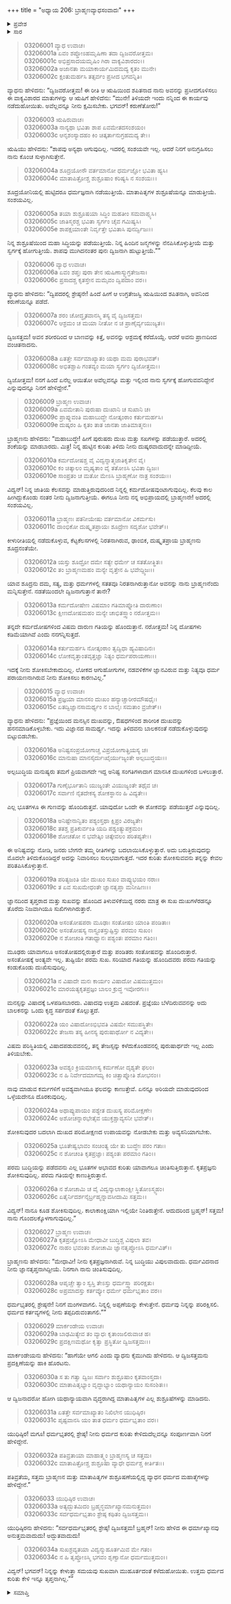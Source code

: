 +++
title = "ಅಧ್ಯಾಯ 206: ಬ್ರಾಹ್ಮಣವ್ಯಾಧಸಂವಾದಃ"
+++

<details><summary>ಪ್ರವೇಶ</summary>


।।   ಓಂ ಓಂ ನಮೋ ನಾರಾಯಣಾಯ।।   ಶ್ರೀ ವೇದವ್ಯಾಸಾಯ ನಮಃ ।।

ಶ್ರೀ ಕೃಷ್ಣದ್ವೈಪಾಯನ ವೇದವ್ಯಾಸ ವಿರಚಿತ  

**ಶ್ರೀ ಮಹಾಭಾರತ**

**ಆರಣ್ಯಕ ಪರ್ವ**

**ಮಾರ್ಕಂಡೇಯಸಮಸ್ಯಾ ಪರ್ವ**

**ಅಧ್ಯಾಯ 206**

</details>


<details><summary>ಸಾರ</summary>

ನಡತೆಯಿಂದಲೇ ದ್ವಿಜನಾಗುತ್ತಾನೆಂದು ಬ್ರಾಹ್ಮಣನು ಹೇಳಲು (1-14) ಜೀವಿಗಳಲ್ಲಿ ಯಾವುದೋ ಒಂದಕ್ಕೆ ಮಾತ್ರ ಶೋಕವಿರುತ್ತದೆ ಎನ್ನುವುದಿಲ್ಲ; ಆದರೆ ಜ್ಞಾನದಿಂದ ಅದನ್ನು ಅರ್ಥಮಾಡಿಕೊಂಡು ಕಾಲಾಕಾಂಕ್ಷಿಯಾಗಿದ್ದರೆ ಗೊಂದಲಕ್ಕೊಳಗಾಗುವುದಿಲ್ಲವೆಂದು ವ್ಯಾಧನು ಹೇಳಿದುದು (15-26). ಕೌಶಿಕನು ಹಿಂದಿರುಗಿ ತನ್ನ ತಂದೆ-ತಾಯಿಯರ ಶುಶ್ರೂಷೆಯಲ್ಲಿ ನಿರತನಾದುದು (27-34).

</details>


> 03206001 ವ್ಯಾಧ ಉವಾಚ।  
03206001a ಏವಂ ಶಪ್ತೋಽಹಮೃಷಿಣಾ ತದಾ ದ್ವಿಜವರೋತ್ತಮ।  
03206001c ಅಭಿಪ್ರಸಾದಯಮೃಷಿಂ ಗಿರಾ ವಾಕ್ಯವಿಶಾರದಂ।।  
03206002a ಅಜಾನತಾ ಮಯಾಕಾರ್ಯಮಿದಮದ್ಯ ಕೃತಂ ಮುನೇ।  
03206002c ಕ್ಷಂತುಮರ್ಹಸಿ ತತ್ಸರ್ವಂ ಪ್ರಸೀದ ಭಗವನ್ನಿತಿ।

ವ್ಯಾಧನು ಹೇಳಿದನು: “ದ್ವಿಜವರೋತ್ತಮ! ಈ ರೀತಿ ಆ ಋಷಿಯಿಂದ ಶಪಿತನಾದ ನಾನು ಅವನನ್ನು ಪ್ರಸೀದಗೊಳಿಸಲು ಈ ವಾಕ್ಯವಿಶಾರದ ಮಾತುಗಳನ್ನು ಆ ಋಷಿಗೆ ಹೇಳಿದೆನು: “ಮುನೇ! ತಿಳಿಯದೇ ಇಂದು ನನ್ನಿಂದ ಈ ಕಾರ್ಯವು ನಡೆದುಹೋಯಿತು. ಅವೆಲ್ಲವನ್ನೂ ನೀನು ಕ್ಷಮಿಸಬೇಕು. ಭಗವನ್! ಕರುಣೆತೋರು!”

> 03206003 ಋಷಿರುವಾಚ।  
03206003a ನಾನ್ಯಥಾ ಭವಿತಾ ಶಾಪ ಏವಮೇತದಸಂಶಯಂ।   
03206003c ಆನೃಶಂಸ್ಯಾದಹಂ ಕಿಂ ಚಿತ್ಕರ್ತಾನುಗ್ರಹಮದ್ಯ ತೇ।।

ಋಷಿಯು ಹೇಳಿದನು: “ಶಾಪವು ಅನ್ಯಥಾ ಆಗುವುದಿಲ್ಲ. ಇದರಲ್ಲಿ ಸಂಶಯವೇ ಇಲ್ಲ. ಆದರೆ ನಿನಗೆ ಅನುಗ್ರಹಿಸಲು ನಾನು ಕೊಂಚ ಸುಳ್ಳಾಗಿಸುತ್ತೇನೆ.

> 03206004a ಶೂದ್ರಯೋನೌ ವರ್ತಮಾನೋ ಧರ್ಮಜ್ಞೋ ಭವಿತಾ ಹ್ಯಸಿ।  
03206004c ಮಾತಾಪಿತ್ರೋಶ್ಚ ಶುಶ್ರೂಷಾಂ ಕರಿಷ್ಯಸಿ ನ ಸಂಶಯಃ।।

ಶೂದ್ರಯೋನಿಯಲ್ಲಿ ಹುಟ್ಟಿದರೂ ಧರ್ಮಜ್ಞನಾಗಿ ನಡೆಯುತ್ತೀಯೆ. ಮಾತಾಪಿತೃಗಳ ಶುಶ್ರೂಷೆಯನ್ನೂ ಮಾಡುತ್ತೀಯೆ. ಸಂಶಯವಿಲ್ಲ.

> 03206005a ತಯಾ ಶುಶ್ರೂಷಯಾ ಸಿದ್ಧಿಂ ಮಹತೀಂ ಸಮವಾಪ್ಸ್ಯಸಿ।  
03206005c ಜಾತಿಸ್ಮರಶ್ಚ ಭವಿತಾ ಸ್ವರ್ಗಂ ಚೈವ ಗಮಿಷ್ಯಸಿ।  
03206005e ಶಾಪಕ್ಷಯಾಂತೇ ನಿರ್ವೃತ್ತೇ ಭವಿತಾಸಿ ಪುನರ್ದ್ವಿಜಃ।।

ನಿನ್ನ ಶುಶ್ರೂಷೆಯಿಂದ ಮಹಾ ಸಿದ್ಧಿಯನ್ನು ಪಡೆಯುತ್ತೀಯೆ. ನಿನ್ನ ಹಿಂದಿನ ಜನ್ಮಗಳನ್ನು ನೆನಪಿಸಿಕೊಳ್ಳುತ್ತೀಯೆ ಮತ್ತು ಸ್ವರ್ಗಕ್ಕೆ ಹೋಗುತ್ತೀಯೆ. ಶಾಪವು ಮುಗಿದನಂತರ ಪುನಃ ದ್ವಿಜನಾಗಿ ಹುಟ್ಟುತ್ತೀಯೆ.””

> 03206006 ವ್ಯಾಧ ಉವಾಚ।  
03206006a ಏವಂ ಶಪ್ತಃ ಪುರಾ ತೇನ ಋಷಿಣಾಸ್ಮ್ಯುಗ್ರತೇಜಸಾ।   
03206006c ಪ್ರಸಾದಶ್ಚ ಕೃತಸ್ತೇನ ಮಮೈವಂ ದ್ವಿಪದಾಂ ವರ।।

ವ್ಯಾಧನು ಹೇಳಿದನು: “ದ್ವಿಪದರಲ್ಲಿ ಶ್ರೇಷ್ಠನೇ! ಹಿಂದೆ ಹೀಗೆ ಆ ಉಗ್ರತೇಜಸ್ವಿ ಋಷಿಯಿಂದ ಶಪಿತನಾಗಿ, ಅವನಿಂದ ಕರುಣೆಯನ್ನೂ ಪಡೆದೆ.

> 03206007a ಶರಂ ಚೋದ್ಧೃತವಾನಸ್ಮಿ ತಸ್ಯ ವೈ ದ್ವಿಜಸತ್ತಮ।  
03206007c ಆಶ್ರಮಂ ಚ ಮಯಾ ನೀತೋ ನ ಚ ಪ್ರಾಣೈರ್ವ್ಯಯುಜ್ಯತ।।

ದ್ವಿಜಸತ್ತಮ! ಅವನ ಶರೀರದಿಂದ ಆ ಬಾಣವನ್ನು ಕಿತ್ತೆ, ಅವನನ್ನು ಆಶ್ರಮಕ್ಕೆ ಕರೆದೊಯ್ದೆ. ಆದರೆ ಅವನು ಪ್ರಾಣದಿಂದ ವಂಚಿತನಾದನು.

> 03206008a ಏತತ್ತೇ ಸರ್ವಮಾಖ್ಯಾತಂ ಯಥಾ ಮಮ ಪುರಾಭವತ್।  
03206008c ಅಭಿತಶ್ಚಾಪಿ ಗಂತವ್ಯಂ ಮಯಾ ಸ್ವರ್ಗಂ ದ್ವಿಜೋತ್ತಮ।।

ದ್ವಿಜೋತ್ತಮ! ನನಗೆ ಹಿಂದೆ ಏನೆಲ್ಲ ಆಯಿತೋ ಅವೆಲ್ಲವನ್ನೂ ಮತ್ತು ಇಲ್ಲಿಂದ ನಾನು ಸ್ವರ್ಗಕ್ಕೆ ಹೋಗುವವನಿದ್ದೇನೆ ಎನ್ನುವುದನ್ನೂ ನಿನಗೆ ಹೇಳಿದ್ದೇನೆ.”

> 03206009 ಬ್ರಾಹ್ಮಣ ಉವಾಚ।  
03206009a ಏವಮೇತಾನಿ ಪುರುಷಾ ದುಃಖಾನಿ ಚ ಸುಖಾನಿ ಚ।  
03206009c ಪ್ರಾಪ್ನುವಂತಿ ಮಹಾಬುದ್ಧೇ ನೋತ್ಕಂಠಾಂ ಕರ್ತುಮರ್ಹಸಿ।   
03206009e ದುಷ್ಕರಂ ಹಿ ಕೃತಂ ತಾತ ಜಾನತಾ ಜಾತಿಮಾತ್ಮನಃ।।

ಬ್ರಾಹ್ಮಣನು ಹೇಳಿದನು: “ಮಹಾಬುದ್ಧೇ! ಹೀಗೆ ಪುರುಷರು ದುಃಖ ಮತ್ತು ಸಖಗಳನ್ನು ಪಡೆಯುತ್ತಾರೆ. ಅದರಲ್ಲಿ ಶಂಕೆಯನ್ನು ಮಾಡಬಾರದು. ಮಿತ್ರ! ನಿನ್ನ ಹುಟ್ಟಿನ ಕುರಿತು ತಿಳಿದು ನೀನು ದುಷ್ಕರವಾದುದನ್ನೇ ಮಾಡಿದ್ದೀಯೆ.

> 03206010a ಕರ್ಮದೋಷಶ್ಚ ವೈ ವಿದ್ವನ್ನಾತ್ಮಜಾತಿಕೃತೇನ ವೈ।  
03206010c ಕಂ ಚಿತ್ಕಾಲಂ ಮೃಷ್ಯತಾಂ ವೈ ತತೋಽಸಿ ಭವಿತಾ ದ್ವಿಜಃ।  
03206010e ಸಾಂಪ್ರತಂ ಚ ಮತೋ ಮೇಽಸಿ ಬ್ರಾಹ್ಮಣೋ ನಾತ್ರ ಸಂಶಯಃ।।

ವಿದ್ವನ್! ನಿನ್ನ ಜಾತಿಯ ಕೆಲಸವನ್ನು ಮಾಡುತ್ತಿರುವುದರಿಂದ ನಿನ್ನಲ್ಲಿ ಕರ್ಮದೋಷವುಂಟಾಗುವುದಿಲ್ಲ. ಕೆಲವು ಕಾಲ ಹೀಗಿದ್ದುಕೊಂಡು ನಂತರ ನೀನು ದ್ವಿಜನಾಗುತ್ತೀಯೆ. ಈಗಲೂ ನೀನು ನನ್ನ ಅಭಿಪ್ರಾಯದಲ್ಲಿ ಬ್ರಾಹ್ಮಣನೇ! ಅದರಲ್ಲಿ ಸಂಶಯವಿಲ್ಲ.

> 03206011a ಬ್ರಾಹ್ಮಣಃ ಪತನೀಯೇಷು ವರ್ತಮಾನೋ ವಿಕರ್ಮಸು।  
03206011c ದಾಂಭಿಕೋ ದುಷ್ಕೃತಪ್ರಾಯಃ ಶೂದ್ರೇಣ ಸದೃಶೋ ಭವೇತ್।।

ಕೀಳುರೀತಿಯಲ್ಲಿ ನಡೆದುಕೊಳ್ಳುವ, ಕೆಟ್ಟಕೆಲಸಗಳಲ್ಲಿ ನಿರತನಾಗಿರುವ, ಢಾಂಬಿಕ, ದುಷ್ಕೃತಪ್ರಾಯ ಬ್ರಾಹ್ಮಣನು ಶೂದ್ರನಂತೆಯೇ.

> 03206012a ಯಸ್ತು ಶೂದ್ರೋ ದಮೇ ಸತ್ಯೇ ಧರ್ಮೇ ಚ ಸತತೋತ್ಥಿತಃ।  
03206012c ತಂ ಬ್ರಾಹ್ಮಣಮಹಂ ಮನ್ಯೇ ವೃತ್ತೇನ ಹಿ ಭವೇದ್ದ್ವಿಜಃ।।

ಯಾವ ಶೂದ್ರನು ದಮ, ಸತ್ಯ, ಮತ್ತು ಧರ್ಮಗಳಲ್ಲಿ ಸತತವೂ ನಿರತನಾಗಿರುತ್ತಾನೋ ಅವನನ್ನು ನಾನು ಬ್ರಾಹ್ಮಣನೆಂದು ಮನ್ನಿಸುತ್ತೇನೆ. ನಡತೆಯಿಂದಲೇ ದ್ವಿಜನಾಗುತ್ತಾನೆ ತಾನೇ?

> 03206013a ಕರ್ಮದೋಷೇಣ ವಿಷಮಾಂ ಗತಿಮಾಪ್ನೋತಿ ದಾರುಣಾಂ।  
03206013c ಕ್ಷೀಣದೋಷಮಹಂ ಮನ್ಯೇ ಚಾಭಿತಸ್ತ್ವಾಂ ನರೋತ್ತಮ।।

ತನ್ನದೇ ಕರ್ಮದೋಷಗಳಿಂದ ವಿಷಮ ದಾರುಣ ಗತಿಯನ್ನು ಹೊಂದುತ್ತಾನೆ. ನರೋತ್ತಮ! ನಿನ್ನ ದೋಷಗಳು ಕಡಿಮೆಯಾಗಿವೆ ಎಂದು ನನಗನ್ನಿಸುತ್ತದೆ.

> 03206014a ಕರ್ತುಮರ್ಹಸಿ ನೋತ್ಕಂಠಾಂ ತ್ವದ್ವಿಧಾ ಹ್ಯವಿಷಾದಿನಃ।   
03206014c ಲೋಕವೃತ್ತಾಂತವೃತ್ತಜ್ಞಾ ನಿತ್ಯಂ ಧರ್ಮಪರಾಯಣಾಃ।।

ಇದಕ್ಕೆ ನೀನು ಶೋಕಿಸಬೇಕಾದುದಿಲ್ಲ. ಲೋಕದ ಆಗುಹೋಗುಗಳ, ನಡವಳಿಕೆಗಳ ಜ್ಞಾನವಿರುವ ಮತ್ತು ನಿತ್ಯವೂ ಧರ್ಮ ಪರಾಯಣನಾಗಿರುವ ನೀನು ಶೋಕಿಸಲು ಕಾರಣವಿಲ್ಲ.”

> 03206015 ವ್ಯಾಧ ಉವಾಚ।   
03206015a ಪ್ರಜ್ಞಯಾ ಮಾನಸಂ ದುಃಖಂ ಹನ್ಯಾಚ್ಚಾರೀರಮೌಷಧೈಃ।  
03206015c ಏತದ್ವಿಜ್ಞಾನಸಾಮರ್ಥ್ಯಂ ನ ಬಾಲೈಃ ಸಮತಾಂ ವ್ರಜೇತ್।।

ವ್ಯಾಧನು ಹೇಳಿದನು: “ಪ್ರಜ್ಞೆಯಿಂದ ಮನಸ್ಸಿನ ದುಃಖವನ್ನು, ಔಷಧಗಳಿಂದ ಶಾರೀರಿಕ ದುಃಖವನ್ನು ಹನನಮಾಡಿಕೊಳ್ಳಬೇಕು. ಇದು ವಿಜ್ಞಾನದ ಸಾಮರ್ಥ್ಯ. ಇದನ್ನು ತಿಳಿದವನು ಬಾಲಕನಂತೆ ನಡೆದುಕೊಳ್ಳುವುದನ್ನು ಬಿಟ್ಟುಬಿಡಬೇಕು.

> 03206016a ಅನಿಷ್ಟಸಂಪ್ರಯೋಗಾಚ್ಚ ವಿಪ್ರಯೋಗಾತ್ಪ್ರಿಯಸ್ಯ ಚ।  
03206016c ಮಾನುಷಾ ಮಾನಸೈರ್ದುಃಖೈರ್ಯುಜ್ಯಂತೇ ಅಲ್ಪಬುದ್ಧಯಃ।।

ಅಲ್ಪಬುದ್ಧಿಯ ಮನುಷ್ಯರು ತಮಗೆ ಪ್ರಿಯವಾಗದೇ ಇದ್ದ ಅನಿಷ್ಟ ಸಂಗತಿಗಳಾದಾಗ ಮಾನಸಿಕ ದುಃಖಗಳಿಂದ ಬಳಲುತ್ತಾರೆ.

> 03206017a ಗುಣೈರ್ಭೂತಾನಿ ಯುಜ್ಯಂತೇ ವಿಯುಜ್ಯಂತೇ ತಥೈವ ಚ।  
03206017c ಸರ್ವಾಣಿ ನೈತದೇಕಸ್ಯ ಶೋಕಸ್ಥಾನಂ ಹಿ ವಿದ್ಯತೇ।।

ಎಲ್ಲ ಭೂತಗಳೂ ಈ ಗುಣವನ್ನು ಹೊಂದಿರುತ್ತವೆ. ಯಾವುದೋ ಒಂದೇ ಈ ಶೋಕವನ್ನು ಪಡೆಯುತ್ತದೆ ಎನ್ನುವುದಿಲ್ಲ.

> 03206018a ಅನಿಷ್ಟೇನಾನ್ವಿತಂ ಪಶ್ಯಂಸ್ತಥಾ ಕ್ಷಿಪ್ರಂ ವಿರಜ್ಯತೇ।  
03206018c ತತಶ್ಚ ಪ್ರತಿಕುರ್ವಂತಿ ಯದಿ ಪಶ್ಯಂತ್ಯುಪಕ್ರಮಂ।  
03206018e ಶೋಚತೋ ನ ಭವೇತ್ಕಿಂ ಚಿತ್ಕೇವಲಂ ಪರಿತಪ್ಯತೇ।।

ಈ ಅನಿಷ್ಟವನ್ನು ನೋಡಿ, ಜನರು ಬೇಗನೇ ತಮ್ಮ ರೀತಿಗಳನ್ನು ಬದಲಾಯಿಸಿಕೊಳ್ಳುತ್ತಾರೆ. ಅದು ಬರುತ್ತಿರುವುದನ್ನು ಮೊದಲೇ ತಿಳಿದುಕೊಂಡಿದ್ದರೆ ಅದನ್ನು ನಿವಾರಿಸಲು ಸುಲಭವಾಗುತ್ತದೆ. ಇದರ ಕುರಿತು ಶೋಕಿಸುವವನು ತನ್ನನ್ನು ಕೇವಲ ಪರಿತಪಿಸಿಕೊಳ್ಳುತ್ತಾನೆ.

> 03206019a ಪರಿತ್ಯಜಂತಿ ಯೇ ದುಃಖಂ ಸುಖಂ ವಾಪ್ಯುಭಯಂ ನರಾಃ।  
03206019c ತ ಏವ ಸುಖಮೇಧಂತೇ ಜ್ಞಾನತೃಪ್ತಾ ಮನೀಷಿಣಃ।।

ಜ್ಞಾನದಿಂದ ತೃಪ್ತರಾದ ಮತ್ತು ಸುಖವನ್ನು ಹೊಂದಿದ ತಿಳುವಳಿಕೆಯಿದ್ದ ನರರು ಮಾತ್ರ ಈ ಸುಖ ದುಃಖಗಳೆರಡನ್ನೂ ತೊರೆದು ನಿಜವಾಗಿಯೂ ಸುಖಿಗಳಾಗಿರುತ್ತಾರೆ.

> 03206020a ಅಸಂತೋಷಪರಾ ಮೂಢಾಃ ಸಂತೋಷಂ ಯಾಂತಿ ಪಂಡಿತಾಃ।   
03206020c ಅಸಂತೋಷಸ್ಯ ನಾಸ್ತ್ಯಂತಸ್ತುಷ್ಟಿಸ್ತು ಪರಮಂ ಸುಖಂ।  
03206020e ನ ಶೋಚಂತಿ ಗತಾಧ್ವಾನಃ ಪಶ್ಯಂತಃ ಪರಮಾಂ ಗತಿಂ।।

ಮೂಢರು ಯಾವಾಗಲೂ ಅಸಂತೋಷದಲ್ಲಿರುತ್ತಾರೆ ಮತ್ತು ಪಂಡಿತರು ಸಂತೋಷವನ್ನು ಹೊಂದಿರುತ್ತಾರೆ. ಅಸಂತೋಷಕ್ಕೆ ಅಂತ್ಯವೇ ಇಲ್ಲ. ತುಷ್ಟಿಯೇ ಪರಮ ಸುಖ. ಸರಿಯಾದ ಗತಿಯನ್ನು ಹೊಂದಿದವರು ಪರಮ ಗತಿಯನ್ನು ಕಂಡುಕೊಂಡು ದುಃಖಿಸುವುದಿಲ್ಲ.

> 03206021a ನ ವಿಷಾದೇ ಮನಃ ಕಾರ್ಯಂ ವಿಷಾದೋ ವಿಷಮುತ್ತಮಂ।  
03206021c ಮಾರಯತ್ಯಕೃತಪ್ರಜ್ಞಂ ಬಾಲಂ ಕ್ರುದ್ಧ ಇವೋರಗಃ।।

ಮನಸ್ಸನ್ನು ವಿಷಾದಕ್ಕೆ ಒಳಪಡಿಸಬಾರದು. ವಿಷಾದವು ಉತ್ತಮ ವಿಷದಂತೆ. ಪ್ರಜ್ಞೆಯು ಬೆಳೆದಿರುವವನನ್ನು ಅದು ಬಾಲಕನನ್ನು ಒಂದು ಕೃದ್ಧ ಸರ್ಪದಂತೆ ಕೊಲ್ಲುತ್ತದೆ.

> 03206022a ಯಂ ವಿಷಾದೋಽಭಿಭವತಿ ವಿಷಮೇ ಸಮುಪಸ್ಥಿತೇ।  
03206022c ತೇಜಸಾ ತಸ್ಯ ಹೀನಸ್ಯ ಪುರುಷಾರ್ಥೋ ನ ವಿದ್ಯತೇ।।

ವಿಷಮ ಪರಿಸ್ಥಿತಿಯಲ್ಲಿ ವಿಷಾದಪಡುವವನಲ್ಲಿ, ತನ್ನ ತೇಜಸ್ಸನ್ನು ಕಳೆದುಕೊಂಡವನಲ್ಲಿ ಪುರುಷಾರ್ಥವೇ ಇಲ್ಲ ಎಂದು ತಿಳಿಯಬೇಕು.

> 03206023a ಅವಶ್ಯಂ ಕ್ರಿಯಮಾಣಸ್ಯ ಕರ್ಮಣೋ ದೃಶ್ಯತೇ ಫಲಂ।  
03206023c ನ ಹಿ ನಿರ್ವೇದಮಾಗಮ್ಯ ಕಿಂ ಚಿತ್ಪ್ರಾಪ್ನೋತಿ ಶೋಭನಂ।।

ನಾವು ಮಾಡುವ ಕರ್ಮಗಳಿಗೆ ಅವಶ್ಯವಾಗಿಯೂ ಫಲವನ್ನು ಕಾಣುತ್ತೇವೆ. ಏನನ್ನೂ ಅರಿಯದೇ ಮಾಡುವುದರಿಂದ ಒಳ್ಳೆಯದೇನೂ ದೊರಕುವುದಿಲ್ಲ.

> 03206024a ಅಥಾಪ್ಯುಪಾಯಂ ಪಶ್ಯೇತ ದುಃಖಸ್ಯ ಪರಿಮೋಕ್ಷಣೇ।  
03206024c ಅಶೋಚನ್ನಾರಭೇತೈವ ಯುಕ್ತಶ್ಚಾವ್ಯಸನೀ ಭವೇತ್।।

ಶೋಕಿಸುವುದರ ಬದಲಾಗಿ ದುಃಖದ ಪರಿಮೋಕ್ಷಣದ ಉಪಾಯವನ್ನು ನೋಡಬೇಕು ಮತ್ತು ಅವ್ಯಸನಿಯಾಗಬೇಕು.

> 03206025a ಭೂತೇಷ್ವಭಾವಂ ಸಂಚಿಂತ್ಯ ಯೇ ತು ಬುದ್ಧೇಃ ಪರಂ ಗತಾಃ।  
03206025c ನ ಶೋಚಂತಿ ಕೃತಪ್ರಜ್ಞಾಃ ಪಶ್ಯಂತಃ ಪರಮಾಂ ಗತಿಂ।।

ಪರಮ ಬುದ್ಧಿಯನ್ನು ಪಡೆದವನು ಎಲ್ಲ ಭೂತಗಳ ಅಭಾವದ ಕುರಿತು ಯಾವಾಗಲೂ ಚಿಂತಿಸುತ್ತಿರುತ್ತಾನೆ. ಕೃತಪ್ರಜ್ಞನು ಶೋಕಿಸುವುದಿಲ್ಲ. ಪರಮ ಗತಿಯನ್ನೇ ಕಾಣುತ್ತಿರುತ್ತಾನೆ.

> 03206026a ನ ಶೋಚಾಮಿ ಚ ವೈ ವಿದ್ವನ್ಕಾಲಾಕಾಂಕ್ಷೀ ಸ್ಥಿತೋಽಸ್ಮ್ಯಹಂ।  
03206026c ಏತೈರ್ನಿದರ್ಶನೈರ್ಬ್ರಹ್ಮನ್ನಾವಸೀದಾಮಿ ಸತ್ತಮ।।

ವಿದ್ವನ್! ನಾನೂ ಕೂಡ ಶೋಕಿಸುವುದಿಲ್ಲ. ಕಾಲಾಕಾಂಕ್ಷಿಯಾಗಿ ಇಲ್ಲಿಯೇ ನಿಂತಿರುತ್ತೇನೆ. ಆದುದರಿಂದ ಬ್ರಹ್ಮನ್! ಸತ್ತಮ! ನಾನು ಗೊಂದಲಕ್ಕೊಳಗಾಗುವುದಿಲ್ಲ.”

> 03206027 ಬ್ರಾಹ್ಮಣ ಉವಾಚ।  
03206027a ಕೃತಪ್ರಜ್ಞೋಽಸಿ ಮೇಧಾವೀ ಬುದ್ಧಿಶ್ಚ ವಿಪುಲಾ ತವ।  
03206027c ನಾಹಂ ಭವಂತಂ ಶೋಚಾಮಿ ಜ್ಞಾನತೃಪ್ತೋಽಸಿ ಧರ್ಮವಿತ್।।

ಬ್ರಾಹ್ಮಣನು ಹೇಳಿದನು: “ಮೇಧಾವೀ! ನೀನು ಕೃತಪ್ರಜ್ಞನಾಗಿರುವೆ. ನಿನ್ನ ಬುದ್ಧಿಯು ವಿಪುಲವಾದುದು. ಧರ್ಮವಿದನಾದ ನೀನು ಜ್ಞಾನತೃಪ್ತನಾಗಿದ್ದೀಯೆ. ನಿನಗಾಗಿ ನಾನು ಚಿಂತಿಸುವುದಿಲ್ಲ.

> 03206028a ಆಪೃಚ್ಚೇ ತ್ವಾಂ ಸ್ವಸ್ತಿ ತೇಽಸ್ತು ಧರ್ಮಸ್ತ್ವಾ ಪರಿರಕ್ಷತು।  
03206028c ಅಪ್ರಮಾದಸ್ತು ಕರ್ತವ್ಯೋ ಧರ್ಮೇ ಧರ್ಮಭೃತಾಂ ವರ।।

ಧರ್ಮಭೃತರಲ್ಲಿ ಶ್ರೇಷ್ಠನೇ! ನಿನಗೆ ಮಂಗಳವಾಗಲಿ. ನಿನ್ನಲ್ಲಿ ಅಪ್ಪಣೆಯನ್ನು ಕೇಳುತ್ತೇನೆ. ಧರ್ಮವು ನಿನ್ನನ್ನು ಪರಿರಕ್ಷಿಸಲಿ. ಧರ್ಮದ ಕರ್ತವ್ಯಗಳಲ್ಲಿ ನೀನು ತಪ್ಪದಿರುವಂತಾಗಲಿ.””

> 03206029 ಮಾರ್ಕಂಡೇಯ ಉವಾಚ।  
03206029a ಬಾಢಮಿತ್ಯೇವ ತಂ ವ್ಯಾಧಃ ಕೃತಾಂಜಲಿರುವಾಚ ಹ।  
03206029c ಪ್ರದಕ್ಷಿಣಮಥೋ ಕೃತ್ವಾ ಪ್ರಸ್ಥಿತೋ ದ್ವಿಜಸತ್ತಮಃ।।

ಮಾರ್ಕಂಡೇಯನು ಹೇಳಿದನು: “ಹಾಗೆಯೇ ಆಗಲಿ ಎಂದು ವ್ಯಾಧನು ಕೈಮುಗಿದು ಹೇಳಿದನು. ಆ ದ್ವಿಜಸತ್ತಮನು ಪ್ರದಕ್ಷಿಣೆಯನ್ನು ಹಾಕಿ ಹೊರಟನು.

> 03206030a ಸ ತು ಗತ್ವಾ ದ್ವಿಜಃ ಸರ್ವಾಂ ಶುಶ್ರೂಷಾಂ ಕೃತವಾಂಸ್ತದಾ।  
03206030c ಮಾತಾಪಿತೃಭ್ಯಾಂ ವೃದ್ಧಾಭ್ಯಾಂ ಯಥಾನ್ಯಾಯಂ ಸುಸಂಶಿತಃ।।

ಆ ದ್ವಿಜನಾದರೋ ಹೋಗಿ ಯಥಾನ್ಯಾಯವಾಗಿ ವೃದ್ಧರಾಗಿದ್ದ ಮಾತಾಪಿತೃಗಳ ಎಲ್ಲ ಶುಶ್ರೂಷೆಗಳನ್ನು ಮಾಡಿದನು.

> 03206031a ಏತತ್ತೇ ಸರ್ವಮಾಖ್ಯಾತಂ ನಿಖಿಲೇನ ಯುಧಿಷ್ಠಿರ।  
03206031c ಪೃಷ್ಟವಾನಸಿ ಯಂ ತಾತ ಧರ್ಮಂ ಧರ್ಮಭೃತಾಂ ವರ।।

ಯುಧಿಷ್ಠಿರ! ಮಗೂ! ಧರ್ಮಭೃತರಲ್ಲಿ ಶ್ರೇಷ್ಠ! ನೀನು ಧರ್ಮದ ಕುರಿತು ಕೇಳಿದುದೆಲ್ಲವನ್ನೂ ಸಂಪೂರ್ಣವಾಗಿ ನಿನಗೆ ಹೇಳಿದ್ದೇನೆ.

> 03206032a ಪತಿವ್ರತಾಯಾ ಮಾಹಾತ್ಮ್ಯಂ ಬ್ರಾಹ್ಮಣಸ್ಯ ಚ ಸತ್ತಮ।   
03206032c ಮಾತಾಪಿತ್ರೋಶ್ಚ ಶುಶ್ರೂಷಾ ವ್ಯಾಧೇ ಧರ್ಮಶ್ಚ ಕೀರ್ತಿತಃ।।

ಪತಿವ್ರತೆಯ, ಸತ್ತಮ ಬ್ರಾಹ್ಮಣನ ಮತ್ತು ಮಾತಾಪಿತೃಗಳ ಶುಶ್ರೂಷಣೆಯಲ್ಲಿದ್ದ ವ್ಯಾಧನ ಧರ್ಮದ ಮಹಾತ್ಮೆಗಳನ್ನು ಹೇಳಿದ್ದೇನೆ.”

> 03206033 ಯುಧಿಷ್ಠಿರ ಉವಾಚ।  
03206033a ಅತ್ಯದ್ಭುತಮಿದಂ ಬ್ರಹ್ಮನ್ಧರ್ಮಾಖ್ಯಾನಮನುತ್ತಮಂ।  
03206033c ಸರ್ವಧರ್ಮಭೃತಾಂ ಶ್ರೇಷ್ಠ ಕಥಿತಂ ದ್ವಿಜಸತ್ತಮ।।

ಯುಧಿಷ್ಠಿರನು ಹೇಳಿದನು: “ಸರ್ವಧರ್ಮಭೃತರಲ್ಲಿ ಶ್ರೇಷ್ಠ! ದ್ವಿಜಸತ್ತಮ! ಬ್ರಹ್ಮನ್! ನೀನು ಹೇಳಿದ ಈ ಧರ್ಮಾಖ್ಯಾನವು ಅನುತ್ತಮವಾದುದು! ಅದ್ಭುತವಾದುದು!

> 03206034a ಸುಖಶ್ರವ್ಯತಯಾ ವಿದ್ವನ್ಮುಹೂರ್ತಮಿವ ಮೇ ಗತಂ।  
03206034c ನ ಹಿ ತೃಪ್ತೋಽಸ್ಮಿ ಭಗವಂ ಶೃಣ್ವಾನೋ ಧರ್ಮಮುತ್ತಮಂ।।

ವಿದ್ವನ್! ಭಗವನ್! ನಿನ್ನನ್ನು ಕೇಳುತ್ತಾ ಸಮಯವು ಸುಖವಾಗಿ ಮುಹೂರ್ತದಂತೆ ಕಳೆದುಹೋಯಿತು. ಉತ್ತಮ ಧರ್ಮದ ಕುರಿತು ಕೇಳಿ ಇನ್ನೂ ತೃಪ್ತನಾಗಿಲ್ಲ.””


<details><summary>ಸಮಾಪ್ತಿ</summary>


ಇತಿ ಶ್ರೀ ಮಹಾಭಾರತೇ ಆರಣ್ಯಕ ಪರ್ವಣಿ ಮಾರ್ಕಂಡೇಯಸಮಸ್ಯಾ ಪರ್ವಣಿ ಬ್ರಾಹ್ಮಣವ್ಯಾಧಸಂವಾದೇ ಷಷ್ಟಾಧಿಕದ್ವಿಶತತಮೋಽಧ್ಯಾಯಃ।  
ಇದು ಮಹಾಭಾರತದ ಆರಣ್ಯಕ ಪರ್ವದಲ್ಲಿ ಮಾರ್ಕಂಡೇಯಸಮಸ್ಯಾ ಪರ್ವದಲ್ಲಿ ಬ್ರಾಹ್ಮಣವ್ಯಾಧಸಂವಾದದಲ್ಲಿ ಇನ್ನೂರಾಆರನೆಯ ಅಧ್ಯಾಯವು.



</details>
